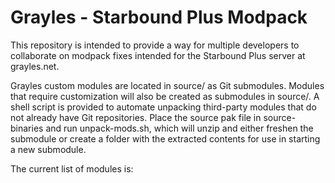 # Grayles - Starbound Plus Modpack

This repository is intended to provide a way for multiple developers to collaborate on modpack fixes intended for the Starbound Plus server at grayles.net.

Grayles custom modules are located in source/ as Git submodules.
Modules that require customization will also be created as submodules in source/.  A shell script is provided to automate unpacking third-party modules that do not already have Git repositories.  Place the source pak file in source-binaries and run unpack-mods.sh, which will unzip and either freshen the submodule or create a folder with the extracted contents for use in starting a new submodule.

The current list of modules is:
